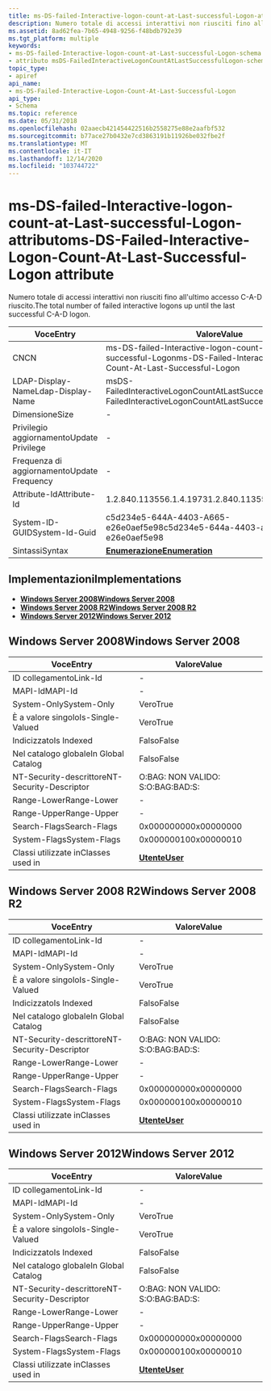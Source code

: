 ```yaml
---
title: ms-DS-failed-Interactive-logon-count-at-Last-successful-Logon-attributo
description: Numero totale di accessi interattivi non riusciti fino all'ultimo accesso C-A-D riuscito.
ms.assetid: 8ad62fea-7b65-4948-9256-f48bdb792e39
ms.tgt_platform: multiple
keywords:
- ms-DS-failed-Interactive-logon-count-at-Last-successful-Logon-schema di AD dell'attributo
- attributo msDS-FailedInteractiveLogonCountAtLastSuccessfulLogon-schema AD
topic_type:
- apiref
api_name:
- ms-DS-Failed-Interactive-Logon-Count-At-Last-Successful-Logon
api_type:
- Schema
ms.topic: reference
ms.date: 05/31/2018
ms.openlocfilehash: 02aaecb421454422516b2558275e88e2aafbf532
ms.sourcegitcommit: b77ace27b0432e7cd3863191b11926be032fbe2f
ms.translationtype: MT
ms.contentlocale: it-IT
ms.lasthandoff: 12/14/2020
ms.locfileid: "103744722"
---
```

# <a name="ms-ds-failed-interactive-logon-count-at-last-successful-logon-attribute"></a><span data-ttu-id="5f393-105">ms-DS-failed-Interactive-logon-count-at-Last-successful-Logon-attributo</span><span class="sxs-lookup"><span data-stu-id="5f393-105">ms-DS-Failed-Interactive-Logon-Count-At-Last-Successful-Logon attribute</span></span>

<span data-ttu-id="5f393-106">Numero totale di accessi interattivi non riusciti fino all'ultimo accesso C-A-D riuscito.</span><span class="sxs-lookup"><span data-stu-id="5f393-106">The total number of failed interactive logons up until the last successful C-A-D logon.</span></span>



| <span data-ttu-id="5f393-107">Voce</span><span class="sxs-lookup"><span data-stu-id="5f393-107">Entry</span></span> | <span data-ttu-id="5f393-108">Valore</span><span class="sxs-lookup"><span data-stu-id="5f393-108">Value</span></span> |
|-------------------|---------------------------------------------------------------|
| <span data-ttu-id="5f393-109">CN</span><span class="sxs-lookup"><span data-stu-id="5f393-109">CN</span></span>                | <span data-ttu-id="5f393-110">ms-DS-failed-Interactive-logon-count-at-Last-successful-Logon</span><span class="sxs-lookup"><span data-stu-id="5f393-110">ms-DS-Failed-Interactive-Logon-Count-At-Last-Successful-Logon</span></span> |
| <span data-ttu-id="5f393-111">LDAP-Display-Name</span><span class="sxs-lookup"><span data-stu-id="5f393-111">Ldap-Display-Name</span></span> | <span data-ttu-id="5f393-112">msDS-FailedInteractiveLogonCountAtLastSuccessfulLogon</span><span class="sxs-lookup"><span data-stu-id="5f393-112">msDS-FailedInteractiveLogonCountAtLastSuccessfulLogon</span></span>         |
| <span data-ttu-id="5f393-113">Dimensione</span><span class="sxs-lookup"><span data-stu-id="5f393-113">Size</span></span>              | \-                                                            |
| <span data-ttu-id="5f393-114">Privilegio aggiornamento</span><span class="sxs-lookup"><span data-stu-id="5f393-114">Update Privilege</span></span>  | \-                                                            |
| <span data-ttu-id="5f393-115">Frequenza di aggiornamento</span><span class="sxs-lookup"><span data-stu-id="5f393-115">Update Frequency</span></span>  | \-                                                            |
| <span data-ttu-id="5f393-116">Attribute-Id</span><span class="sxs-lookup"><span data-stu-id="5f393-116">Attribute-Id</span></span>      | <span data-ttu-id="5f393-117">1.2.840.113556.1.4.1973</span><span class="sxs-lookup"><span data-stu-id="5f393-117">1.2.840.113556.1.4.1973</span></span>                                       |
| <span data-ttu-id="5f393-118">System-ID-GUID</span><span class="sxs-lookup"><span data-stu-id="5f393-118">System-Id-Guid</span></span>    | <span data-ttu-id="5f393-119">c5d234e5-644A-4403-A665-e26e0aef5e98</span><span class="sxs-lookup"><span data-stu-id="5f393-119">c5d234e5-644a-4403-a665-e26e0aef5e98</span></span>                          |
| <span data-ttu-id="5f393-120">Sintassi</span><span class="sxs-lookup"><span data-stu-id="5f393-120">Syntax</span></span>            | [<span data-ttu-id="5f393-121">**Enumerazione**</span><span class="sxs-lookup"><span data-stu-id="5f393-121">**Enumeration**</span></span>](s-enumeration.md)                          |



## <a name="implementations"></a><span data-ttu-id="5f393-122">Implementazioni</span><span class="sxs-lookup"><span data-stu-id="5f393-122">Implementations</span></span>

-   [<span data-ttu-id="5f393-123">**Windows Server 2008**</span><span class="sxs-lookup"><span data-stu-id="5f393-123">**Windows Server 2008**</span></span>](#windows-server-2008)
-   [<span data-ttu-id="5f393-124">**Windows Server 2008 R2**</span><span class="sxs-lookup"><span data-stu-id="5f393-124">**Windows Server 2008 R2**</span></span>](#windows-server-2008-r2)
-   [<span data-ttu-id="5f393-125">**Windows Server 2012**</span><span class="sxs-lookup"><span data-stu-id="5f393-125">**Windows Server 2012**</span></span>](#windows-server-2012)

## <a name="windows-server-2008"></a><span data-ttu-id="5f393-126">Windows Server 2008</span><span class="sxs-lookup"><span data-stu-id="5f393-126">Windows Server 2008</span></span>



| <span data-ttu-id="5f393-127">Voce</span><span class="sxs-lookup"><span data-stu-id="5f393-127">Entry</span></span> | <span data-ttu-id="5f393-128">Valore</span><span class="sxs-lookup"><span data-stu-id="5f393-128">Value</span></span> |
|------------------------|-----------------------------------|
| <span data-ttu-id="5f393-129">ID collegamento</span><span class="sxs-lookup"><span data-stu-id="5f393-129">Link-Id</span></span>                | \-                                |
| <span data-ttu-id="5f393-130">MAPI-Id</span><span class="sxs-lookup"><span data-stu-id="5f393-130">MAPI-Id</span></span>                | \-                                |
| <span data-ttu-id="5f393-131">System-Only</span><span class="sxs-lookup"><span data-stu-id="5f393-131">System-Only</span></span>            | <span data-ttu-id="5f393-132">Vero</span><span class="sxs-lookup"><span data-stu-id="5f393-132">True</span></span>                              |
| <span data-ttu-id="5f393-133">È a valore singolo</span><span class="sxs-lookup"><span data-stu-id="5f393-133">Is-Single-Valued</span></span>       | <span data-ttu-id="5f393-134">Vero</span><span class="sxs-lookup"><span data-stu-id="5f393-134">True</span></span>                              |
| <span data-ttu-id="5f393-135">Indicizzato</span><span class="sxs-lookup"><span data-stu-id="5f393-135">Is Indexed</span></span>             | <span data-ttu-id="5f393-136">Falso</span><span class="sxs-lookup"><span data-stu-id="5f393-136">False</span></span>                             |
| <span data-ttu-id="5f393-137">Nel catalogo globale</span><span class="sxs-lookup"><span data-stu-id="5f393-137">In Global Catalog</span></span>      | <span data-ttu-id="5f393-138">Falso</span><span class="sxs-lookup"><span data-stu-id="5f393-138">False</span></span>                             |
| <span data-ttu-id="5f393-139">NT-Security-descrittore</span><span class="sxs-lookup"><span data-stu-id="5f393-139">NT-Security-Descriptor</span></span> | <span data-ttu-id="5f393-140">O:BAG: NON VALIDO: S:</span><span class="sxs-lookup"><span data-stu-id="5f393-140">O:BAG:BAD:S:</span></span>                      |
| <span data-ttu-id="5f393-141">Range-Lower</span><span class="sxs-lookup"><span data-stu-id="5f393-141">Range-Lower</span></span>            | \-                                |
| <span data-ttu-id="5f393-142">Range-Upper</span><span class="sxs-lookup"><span data-stu-id="5f393-142">Range-Upper</span></span>            | \-                                |
| <span data-ttu-id="5f393-143">Search-Flags</span><span class="sxs-lookup"><span data-stu-id="5f393-143">Search-Flags</span></span>           | <span data-ttu-id="5f393-144">0x00000000</span><span class="sxs-lookup"><span data-stu-id="5f393-144">0x00000000</span></span>                        |
| <span data-ttu-id="5f393-145">System-Flags</span><span class="sxs-lookup"><span data-stu-id="5f393-145">System-Flags</span></span>           | <span data-ttu-id="5f393-146">0x00000010</span><span class="sxs-lookup"><span data-stu-id="5f393-146">0x00000010</span></span>                        |
| <span data-ttu-id="5f393-147">Classi utilizzate in</span><span class="sxs-lookup"><span data-stu-id="5f393-147">Classes used in</span></span>        | [<span data-ttu-id="5f393-148">**Utente**</span><span class="sxs-lookup"><span data-stu-id="5f393-148">**User**</span></span>](c-user.md)<br/> |



## <a name="windows-server-2008-r2"></a><span data-ttu-id="5f393-149">Windows Server 2008 R2</span><span class="sxs-lookup"><span data-stu-id="5f393-149">Windows Server 2008 R2</span></span>



| <span data-ttu-id="5f393-150">Voce</span><span class="sxs-lookup"><span data-stu-id="5f393-150">Entry</span></span> | <span data-ttu-id="5f393-151">Valore</span><span class="sxs-lookup"><span data-stu-id="5f393-151">Value</span></span> |
|------------------------|-----------------------------------|
| <span data-ttu-id="5f393-152">ID collegamento</span><span class="sxs-lookup"><span data-stu-id="5f393-152">Link-Id</span></span>                | \-                                |
| <span data-ttu-id="5f393-153">MAPI-Id</span><span class="sxs-lookup"><span data-stu-id="5f393-153">MAPI-Id</span></span>                | \-                                |
| <span data-ttu-id="5f393-154">System-Only</span><span class="sxs-lookup"><span data-stu-id="5f393-154">System-Only</span></span>            | <span data-ttu-id="5f393-155">Vero</span><span class="sxs-lookup"><span data-stu-id="5f393-155">True</span></span>                              |
| <span data-ttu-id="5f393-156">È a valore singolo</span><span class="sxs-lookup"><span data-stu-id="5f393-156">Is-Single-Valued</span></span>       | <span data-ttu-id="5f393-157">Vero</span><span class="sxs-lookup"><span data-stu-id="5f393-157">True</span></span>                              |
| <span data-ttu-id="5f393-158">Indicizzato</span><span class="sxs-lookup"><span data-stu-id="5f393-158">Is Indexed</span></span>             | <span data-ttu-id="5f393-159">Falso</span><span class="sxs-lookup"><span data-stu-id="5f393-159">False</span></span>                             |
| <span data-ttu-id="5f393-160">Nel catalogo globale</span><span class="sxs-lookup"><span data-stu-id="5f393-160">In Global Catalog</span></span>      | <span data-ttu-id="5f393-161">Falso</span><span class="sxs-lookup"><span data-stu-id="5f393-161">False</span></span>                             |
| <span data-ttu-id="5f393-162">NT-Security-descrittore</span><span class="sxs-lookup"><span data-stu-id="5f393-162">NT-Security-Descriptor</span></span> | <span data-ttu-id="5f393-163">O:BAG: NON VALIDO: S:</span><span class="sxs-lookup"><span data-stu-id="5f393-163">O:BAG:BAD:S:</span></span>                      |
| <span data-ttu-id="5f393-164">Range-Lower</span><span class="sxs-lookup"><span data-stu-id="5f393-164">Range-Lower</span></span>            | \-                                |
| <span data-ttu-id="5f393-165">Range-Upper</span><span class="sxs-lookup"><span data-stu-id="5f393-165">Range-Upper</span></span>            | \-                                |
| <span data-ttu-id="5f393-166">Search-Flags</span><span class="sxs-lookup"><span data-stu-id="5f393-166">Search-Flags</span></span>           | <span data-ttu-id="5f393-167">0x00000000</span><span class="sxs-lookup"><span data-stu-id="5f393-167">0x00000000</span></span>                        |
| <span data-ttu-id="5f393-168">System-Flags</span><span class="sxs-lookup"><span data-stu-id="5f393-168">System-Flags</span></span>           | <span data-ttu-id="5f393-169">0x00000010</span><span class="sxs-lookup"><span data-stu-id="5f393-169">0x00000010</span></span>                        |
| <span data-ttu-id="5f393-170">Classi utilizzate in</span><span class="sxs-lookup"><span data-stu-id="5f393-170">Classes used in</span></span>        | [<span data-ttu-id="5f393-171">**Utente**</span><span class="sxs-lookup"><span data-stu-id="5f393-171">**User**</span></span>](c-user.md)<br/> |



## <a name="windows-server-2012"></a><span data-ttu-id="5f393-172">Windows Server 2012</span><span class="sxs-lookup"><span data-stu-id="5f393-172">Windows Server 2012</span></span>



| <span data-ttu-id="5f393-173">Voce</span><span class="sxs-lookup"><span data-stu-id="5f393-173">Entry</span></span> | <span data-ttu-id="5f393-174">Valore</span><span class="sxs-lookup"><span data-stu-id="5f393-174">Value</span></span> |
|------------------------|-----------------------------------|
| <span data-ttu-id="5f393-175">ID collegamento</span><span class="sxs-lookup"><span data-stu-id="5f393-175">Link-Id</span></span>                | \-                                |
| <span data-ttu-id="5f393-176">MAPI-Id</span><span class="sxs-lookup"><span data-stu-id="5f393-176">MAPI-Id</span></span>                | \-                                |
| <span data-ttu-id="5f393-177">System-Only</span><span class="sxs-lookup"><span data-stu-id="5f393-177">System-Only</span></span>            | <span data-ttu-id="5f393-178">Vero</span><span class="sxs-lookup"><span data-stu-id="5f393-178">True</span></span>                              |
| <span data-ttu-id="5f393-179">È a valore singolo</span><span class="sxs-lookup"><span data-stu-id="5f393-179">Is-Single-Valued</span></span>       | <span data-ttu-id="5f393-180">Vero</span><span class="sxs-lookup"><span data-stu-id="5f393-180">True</span></span>                              |
| <span data-ttu-id="5f393-181">Indicizzato</span><span class="sxs-lookup"><span data-stu-id="5f393-181">Is Indexed</span></span>             | <span data-ttu-id="5f393-182">Falso</span><span class="sxs-lookup"><span data-stu-id="5f393-182">False</span></span>                             |
| <span data-ttu-id="5f393-183">Nel catalogo globale</span><span class="sxs-lookup"><span data-stu-id="5f393-183">In Global Catalog</span></span>      | <span data-ttu-id="5f393-184">Falso</span><span class="sxs-lookup"><span data-stu-id="5f393-184">False</span></span>                             |
| <span data-ttu-id="5f393-185">NT-Security-descrittore</span><span class="sxs-lookup"><span data-stu-id="5f393-185">NT-Security-Descriptor</span></span> | <span data-ttu-id="5f393-186">O:BAG: NON VALIDO: S:</span><span class="sxs-lookup"><span data-stu-id="5f393-186">O:BAG:BAD:S:</span></span>                      |
| <span data-ttu-id="5f393-187">Range-Lower</span><span class="sxs-lookup"><span data-stu-id="5f393-187">Range-Lower</span></span>            | \-                                |
| <span data-ttu-id="5f393-188">Range-Upper</span><span class="sxs-lookup"><span data-stu-id="5f393-188">Range-Upper</span></span>            | \-                                |
| <span data-ttu-id="5f393-189">Search-Flags</span><span class="sxs-lookup"><span data-stu-id="5f393-189">Search-Flags</span></span>           | <span data-ttu-id="5f393-190">0x00000000</span><span class="sxs-lookup"><span data-stu-id="5f393-190">0x00000000</span></span>                        |
| <span data-ttu-id="5f393-191">System-Flags</span><span class="sxs-lookup"><span data-stu-id="5f393-191">System-Flags</span></span>           | <span data-ttu-id="5f393-192">0x00000010</span><span class="sxs-lookup"><span data-stu-id="5f393-192">0x00000010</span></span>                        |
| <span data-ttu-id="5f393-193">Classi utilizzate in</span><span class="sxs-lookup"><span data-stu-id="5f393-193">Classes used in</span></span>        | [<span data-ttu-id="5f393-194">**Utente**</span><span class="sxs-lookup"><span data-stu-id="5f393-194">**User**</span></span>](c-user.md)<br/> |



 

 





